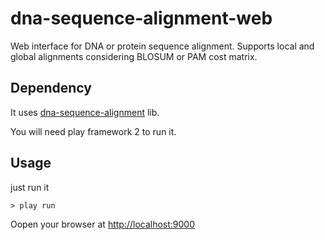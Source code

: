 dna-sequence-alignment-web
==========================

Web interface for DNA or protein sequence alignment. 
Supports local and global alignments considering BLOSUM or PAM cost matrix.

Dependency
-----------
It uses [dna-sequence-alignment](https://github.com/arianpasquali/dna-sequence-alignment) lib. 

You will need play framework 2 to run it.

Usage
----------

just run it

```
> play run
```

Oopen your browser at [http://localhost:9000](http://localhost:9000)